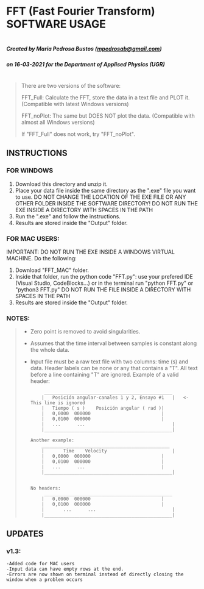 
#        
#		FFT (Fast Fourier Transform) SOFTWARE USAGE
#		
#		
##### Created by Maria Pedrosa Bustos (mpedrosab@gmail.com)
#####
#####   on 16-03-2021 for the Department of Applised Physics (UGR)
#	


> There are two versions of the software:
>
>	 FFT_Full: Calculate the FFT, store the data in a text file and PLOT it. (Compatible with latest Windows versions) 
>	
>	 FFT_noPlot: The same but DOES NOT plot the data. (Compatible with almost all Windows versions)
>	
> If "FFT_Full" does not work, try "FFT_noPlot".


## INSTRUCTIONS

### FOR WINDOWS
1. Download this directory and unzip it.
2. Place your data file inside the same directory as the ".exe" file you want to use. 
	DO NOT CHANGE THE LOCATION OF THE EXE FILE OR ANY OTHER FOLDER INSIDE THE SOFTWARE DIRECTORY!
	DO NOT RUN THE EXE INSIDE A DIRECTORY WITH SPACES IN THE PATH
3. Run the ".exe" and follow the instructions.
4. Results are stored inside the "Output" folder.

### FOR MAC USERS:
IMPORTANT: DO NOT RUN THE EXE INSIDE A WINDOWS VIRTUAL MACHINE. Do the following:
1. Download "FFT_MAC" folder.
2. Inside that folder, run the python code "FFT.py": use your prefered IDE (Visual Studio, CodeBlocks...) or in the terminal run "python FFT.py" or "python3 FFT.py"
	DO NOT RUN THE FILE INSIDE A DIRECTORY WITH SPACES IN THE PATH
4. Results are stored inside the "Output" folder.

### NOTES:
> - Zero point is removed to avoid singularities.
> - Assumes that the time interval between samples is constant along the whole data.
> - Input file must be a raw text file with two columns: time (s) and data. 
>		Header labels can be none or any that contains a "T". All text before a line containing "T" are ignored.
>		Example of a valid header:
>		
>			 _______________________________________________
>			|   Posición angular-canales 1 y 2, Ensayo #1   |	<- This line is ignored
>			|   Tiempo ( s )	Posición angular ( rad )|
>			|   0,0000	000000                          |
>			|   0,0100	000000                          |
>			|   ...      ...                                |
>			|_______________________________________________|	                                        
>							
>		Another example: 
>			_______________________________________________	
>			|       Time	Velocity                        |	
>			|	0,0000	000000                          |
>			|	0,0100	000000                          |
>			|	...      ...                            |
>			|_______________________________________________|
>
>
>		No headers:
>			 _______________________________________________
>			|	0,0000	000000                          |
>			|	0,0100	000000                          |
>			|       ...      ...                            |
>			|_______________________________________________|
						
						
## UPDATES

### v1.3:
	-Added code for MAC users
	-Input data can have empty rows at the end.
	-Errors are now shown on terminal instead of directly closing the window when a problem occurs
	
